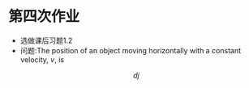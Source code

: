 # 第四次作业
* 选做课后习题1.2
* 问题:The position of an object moving horizontally with a constant velocity, $v$, is

$$dj$$
 
